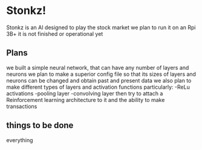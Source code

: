 # Stonkz!

Stonkz is an AI designed to play the stock market
we plan to run it on an Rpi 3B+
it is not finished or operational yet

## Plans

we built a simple neural network, that can have any number of layers and neurons
we plan to make a superior config file so that its sizes of layers and neurons can be changed
and obtain past and present data
we also plan to make different types of layers and activation functions
particularly:
	-ReLu activations
	-pooling layer
	-convolving layer
then try to attach a Reinforcement learning architecture to it
and the ability to make transactions

## things to be done

everything
